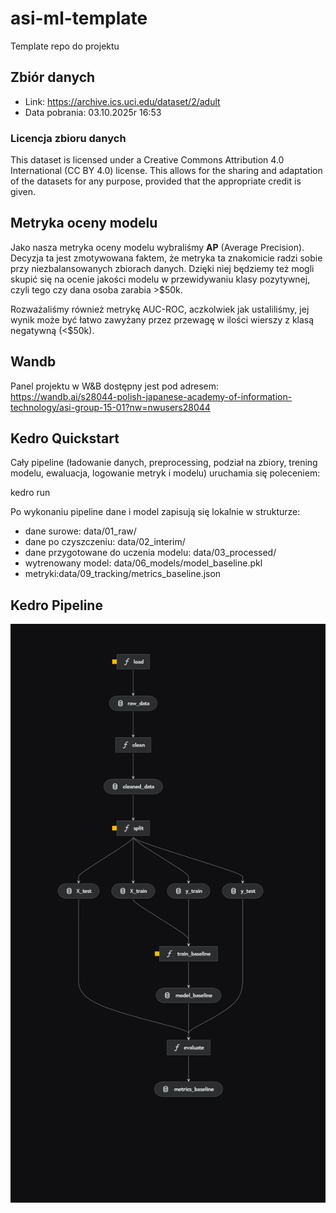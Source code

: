# asi-ml-template

Template repo do projektu

## Zbiór danych

- Link: <https://archive.ics.uci.edu/dataset/2/adult>
- Data pobrania: 03.10.2025r 16:53

### Licencja zbioru danych

This dataset is licensed under a Creative Commons Attribution 4.0 International (CC BY 4.0) license.
This allows for the sharing and adaptation of the datasets for any purpose, provided that the appropriate credit is given.

## Metryka oceny modelu

Jako nasza metryka oceny modelu wybraliśmy **AP** (Average Precision). Decyzja ta jest zmotywowana faktem, że metryka ta znakomicie radzi sobie przy niezbalansowanych zbiorach danych. Dzięki niej będziemy też mogli skupić się na ocenie jakości modelu w przewidywaniu klasy pozytywnej, czyli tego czy dana osoba zarabia >$50k.

Rozważaliśmy również metrykę AUC-ROC, aczkolwiek jak ustaliliśmy, jej wynik może być łatwo zawyżany przez przewagę w ilości wierszy z klasą negatywną (<$50k).

## Wandb

Panel projektu w W&B dostępny jest pod adresem:
<https://wandb.ai/s28044-polish-japanese-academy-of-information-technology/asi-group-15-01?nw=nwusers28044>

## Kedro Quickstart

Cały pipeline (ładowanie danych, preprocessing, podział na zbiory, trening modelu, ewaluacja, logowanie metryk i modelu) uruchamia się poleceniem:

kedro run

Po wykonaniu pipeline dane i model zapisują się lokalnie w strukturze:

- dane surowe: data/01_raw/
- dane po czyszczeniu: data/02_interim/
- dane przygotowane do uczenia modelu: data/03_processed/
- wytrenowany model: data/06_models/model_baseline.pkl
- metryki:data/09_tracking/metrics_baseline.json

## Kedro Pipeline

![Pipline Screens](images/kedro-pipeline.png)
